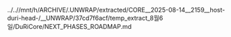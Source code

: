 ../..//mnt/h/ARCHIVE/.UNWRAP/extracted/CORE__2025-08-14__2159__host-duri-head-/__UNWRAP/37cd7f6acf/temp_extract_8월6일/DuRiCore/NEXT_PHASES_ROADMAP.md